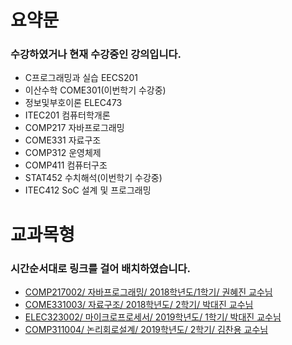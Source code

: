 # 요약문
### 수강하였거나 현재 수강중인 강의입니다.
- C프로그래밍과 실습 EECS201
- 이산수학 COME301(이번학기 수강중)
- 정보및부호이론 ELEC473
- ITEC201 컴퓨터학개론 
- COMP217 자바프로그래밍 
- COME331 자료구조
- COMP312 운영체제 
- COMP411 컴퓨터구조 
- STAT452 수치해석(이번학기 수강중) 
- ITEC412 SoC 설계 및 프로그래밍 

 
 
 
# 교과목형
### 시간순서대로 링크를 걸어 배치하였습니다.


* [COMP217002/ 자바프로그래밍/ 2018학년도/1학기/ 권혜진 교수님](https://github.com/Seonggyu-Bae/Java-tutorial/tree/master)
* [COME331003/ 자료구조/ 2018학년도/ 2학기/ 박대진 교수님](https://github.com/Seonggyu-Bae/Data-Structure)
* [ELEC323002/ 마이크로프로세서/ 2019학년도/ 1학기/ 박대진 교수님](https://github.com/Seonggyu-Bae/MicroProcessor)
* [COMP311004/ 논리회로설계/ 2019학년도/ 2학기/ 김찬용 교수님](https://github.com/Seonggyu-Bae/Logic_Circuit_Design)
